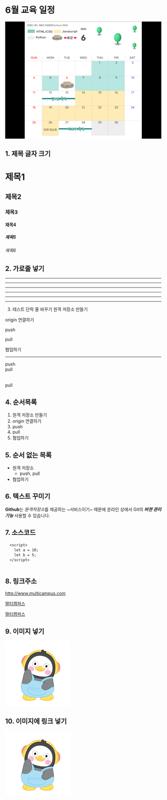 # 6월 교육 일정
![curriculum](curriculum.png)










## 1. 제목 글자 크기 
# 제목1
## 제목2
### 제목3
#### 재목4
##### 제목5
###### 제목6

## 2. 가로줄 넣기 <!-- - 또는 * 3개이상이 되면 된다 -->

---
--------
- - - - 
***
*****
* * * *

3. 테스트 단락 줄 바꾸기
원격 저장소 만들기


origin 연결하기

push

pull

협업하기

---

push <br> pull <br><br><br> pull

## 4. 순서목록
1. 원격 저장소 만들기
2. origin 연결하기
3. push
4. pull
5. 협업하기

## 5. 순서 없는 목록 <!-- + 또는 - 또는 *-->
- 원격 저장소
  - push, pull
- 협업하기

## 6. 텍스트 꾸미기
**Github**는 *원격저장소*를 제공하는 ~서비스이기~ 때문에 
온라인 상에서 Git의 ***버젼 관리 기능*** 사용할 수 있습니다.

## 7. 소스코드
~~~
  <script>
    let a = 10;
    let b = 5;
  </script>
 
 ~~~
 
 ## 8. 링크주소
 <http://www.multicampus.com>
 
 [멀티캠퍼스](http://www.multicampus.com)
 
 [멀티캠퍼스](http://www.multicampus.com, "멀티캠퍼스로 이동합니다")
 
 ## 9. 이미지 넣기
 ![펭수이미지](pengsoo.png)
 
 ## 10. 이미지에 링크 넣기
 
 [![펭수이미지](./pengsoo.png)](http://www.multicampus.com)




